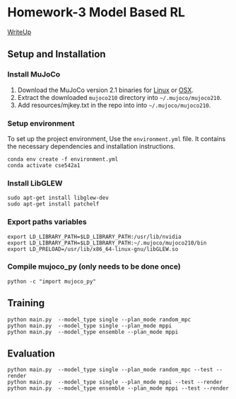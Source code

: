 # Homework-3 Model Based RL

[WriteUp](https://github.com/WEIRDLabUW/cse542-sp24-hw3/blob/main/CSE_599_SP24.pdf)

## Setup and Installation

### Install MuJoCo

1. Download the MuJoCo version 2.1 binaries for
   [Linux](https://mujoco.org/download/mujoco210-linux-x86_64.tar.gz) or
   [OSX](https://mujoco.org/download/mujoco210-macos-x86_64.tar.gz).
2. Extract the downloaded `mujoco210` directory into `~/.mujoco/mujoco210`.
3. Add resources/mjkey.txt in the repo into into `~/.mujoco/mujoco210`.

### Setup environment

To set up the project environment, Use the `environment.yml` file. It contains the necessary dependencies and installation instructions.

    conda env create -f environment.yml
    conda activate cse542a1

### Install LibGLEW

    sudo apt-get install libglew-dev
    sudo apt-get install patchelf
    
### Export paths variables

    export LD_LIBRARY_PATH=$LD_LIBRARY_PATH:/usr/lib/nvidia
    export LD_LIBRARY_PATH=$LD_LIBRARY_PATH:~/.mujoco/mujoco210/bin
    export LD_PRELOAD=/usr/lib/x86_64-linux-gnu/libGLEW.so
    
### Compile mujoco_py (only needs to be done once)
    python -c "import mujoco_py"

## Training 

    python main.py  --model_type single --plan_mode random_mpc
    python main.py  --model_type single --plan_mode mppi
    python main.py  --model_type ensemble --plan_mode mppi

## Evaluation 

    python main.py  --model_type single --plan_mode random_mpc --test --render
    python main.py  --model_type single --plan_mode mppi --test --render
    python main.py  --model_type ensemble --plan_mode mppi --test --render